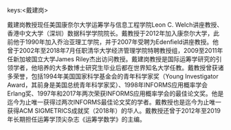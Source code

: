 keys:<戴建岗>


戴建岗教授现任美国康奈尔大学运筹学与信息工程学院Leon C. Welch讲座教授、香港中文大学（深圳）数据科学学院院长。戴教授于2012年加入康奈尔大学，此前他于1990年加入乔治亚理工学院，并于2007年受聘为Edenfield讲座教授。他曾于2002年至2018年7月任职清华大学经济管理学院特聘教授组，2009至2011年任新加坡国立大学James Riley杰出访问教授。戴建岗教授是国际运筹学研究的引领学者，他培养的大多数博士研究生毕业后都在世界知名大学任教。戴教授曾获诸多荣誉，包括1994年美国国家科学基金会的青年科学家奖（Young Investigator Award，其前身是美国总统青年科学家奖）、1998年INFORMS应用概率学会Erlang奖、1997年和2017年两次荣获INFORMS应用概率学会的最佳论文奖。他是迄今为止唯一获得过两次INFORMS最佳论文奖的学者。戴教授也是迄今为止唯一获得ACM SIGMETRICS成就奖（2018年）的华人。戴教授还曾于2012年至2019年长期担任运筹学顶尖杂志《运筹学数学》的主编。